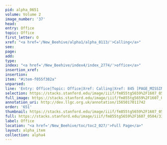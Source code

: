 ```yaml
---
pid: alpha_0651
volume: Volume 2
image_number: '37'
head: 
entry: Office
topic: Office
first_letter: O
xref: "<a href='/New_Beehive/alpha1/alpha_0113/'>Calling</a>"
see: 
page: 
add: 
type: 
index: "<a href='/New_Beehive/index4/index_2774/'>office</a>"
insertion_xref: 
insertion: 
item: "#item-f055f382a"
unparsed: 
line: 'Entry: Office|Topic: Office|Xref: Calling|Xref: 845 [PAGE_MISSING]|Index: office|#item-f055f382a'
selection: https://stacks.stanford.edu/image/iiif/fm855tg5659%2F1607_0504/334,1718,3064,412/full/0/default.jpg
full_image: https://stacks.stanford.edu/image/iiif/fm855tg5659%2F1607_0504/full/full/0/default.jpg
annotation_uri: http://dev.llgc.org.uk/annotation/1565017011742
order: '651'
thumbnail: https://stacks.stanford.edu/image/iiif/fm855tg5659%2F1607_0504/334,1718,600,180/250,/0/default.jpg
full: https://stacks.stanford.edu/image/iiif/fm855tg5659%2F1607_0504/334,1718,3064,412/full/0/default.jpg
label: Office
location: "<a href='/New_Beehive/toc/toc2_027/'>Full Page</a>"
layout: alpha_item
collection: alpha4
---
```

